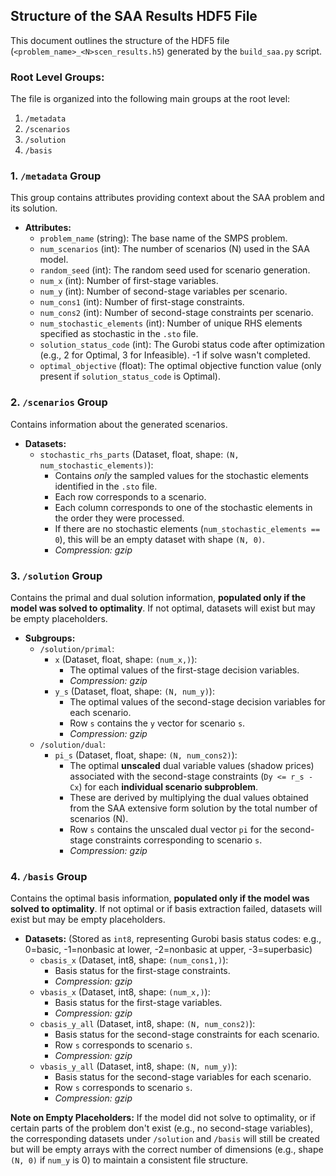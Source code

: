 ## Structure of the SAA Results HDF5 File

This document outlines the structure of the HDF5 file (`<problem_name>_<N>scen_results.h5`) generated by the `build_saa.py` script.

### Root Level Groups:

The file is organized into the following main groups at the root level:

1.  `/metadata`
2.  `/scenarios`
3.  `/solution`
4.  `/basis`

### 1. `/metadata` Group

This group contains attributes providing context about the SAA problem and its solution.

* **Attributes:**
    * `problem_name` (string): The base name of the SMPS problem.
    * `num_scenarios` (int): The number of scenarios (N) used in the SAA model.
    * `random_seed` (int): The random seed used for scenario generation.
    * `num_x` (int): Number of first-stage variables.
    * `num_y` (int): Number of second-stage variables per scenario.
    * `num_cons1` (int): Number of first-stage constraints.
    * `num_cons2` (int): Number of second-stage constraints per scenario.
    * `num_stochastic_elements` (int): Number of unique RHS elements specified as stochastic in the `.sto` file.
    * `solution_status_code` (int): The Gurobi status code after optimization (e.g., 2 for Optimal, 3 for Infeasible). -1 if solve wasn't completed.
    * `optimal_objective` (float): The optimal objective function value (only present if `solution_status_code` is Optimal).

### 2. `/scenarios` Group

Contains information about the generated scenarios.

* **Datasets:**
    * `stochastic_rhs_parts` (Dataset, float, shape: `(N, num_stochastic_elements)`):
        * Contains *only* the sampled values for the stochastic elements identified in the `.sto` file.
        * Each row corresponds to a scenario.
        * Each column corresponds to one of the stochastic elements in the order they were processed.
        * If there are no stochastic elements (`num_stochastic_elements == 0`), this will be an empty dataset with shape `(N, 0)`.
        * *Compression: gzip*

### 3. `/solution` Group

Contains the primal and dual solution information, **populated only if the model was solved to optimality**. If not optimal, datasets will exist but may be empty placeholders.

* **Subgroups:**
    * `/solution/primal`:
        * `x` (Dataset, float, shape: `(num_x,)`):
            * The optimal values of the first-stage decision variables.
            * *Compression: gzip*
        * `y_s` (Dataset, float, shape: `(N, num_y)`):
            * The optimal values of the second-stage decision variables for each scenario.
            * Row `s` contains the `y` vector for scenario `s`.
            * *Compression: gzip*
    * `/solution/dual`:
        * `pi_s` (Dataset, float, shape: `(N, num_cons2)`):
            * The optimal **unscaled** dual variable values (shadow prices) associated with the second-stage constraints (`Dy <= r_s - Cx`) for each **individual scenario subproblem**.
            * These are derived by multiplying the dual values obtained from the SAA extensive form solution by the total number of scenarios (N).
            * Row `s` contains the unscaled dual vector `pi` for the second-stage constraints corresponding to scenario `s`.
            * *Compression: gzip*

### 4. `/basis` Group

Contains the optimal basis information, **populated only if the model was solved to optimality**. If not optimal or if basis extraction failed, datasets will exist but may be empty placeholders.

* **Datasets:** (Stored as `int8`, representing Gurobi basis status codes: e.g., 0=basic, -1=nonbasic at lower, -2=nonbasic at upper, -3=superbasic)
    * `cbasis_x` (Dataset, int8, shape: `(num_cons1,)`):
        * Basis status for the first-stage constraints.
        * *Compression: gzip*
    * `vbasis_x` (Dataset, int8, shape: `(num_x,)`):
        * Basis status for the first-stage variables.
        * *Compression: gzip*
    * `cbasis_y_all` (Dataset, int8, shape: `(N, num_cons2)`):
        * Basis status for the second-stage constraints for each scenario.
        * Row `s` corresponds to scenario `s`.
        * *Compression: gzip*
    * `vbasis_y_all` (Dataset, int8, shape: `(N, num_y)`):
        * Basis status for the second-stage variables for each scenario.
        * Row `s` corresponds to scenario `s`.
        * *Compression: gzip*

**Note on Empty Placeholders:** If the model did not solve to optimality, or if certain parts of the problem don't exist (e.g., no second-stage variables), the corresponding datasets under `/solution` and `/basis` will still be created but will be empty arrays with the correct number of dimensions (e.g., shape `(N, 0)` if `num_y` is 0) to maintain a consistent file structure.

